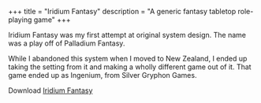 +++
title = "Iridium Fantasy"
description = "A generic fantasy tabletop role-playing game"
+++

Iridium Fantasy was my first attempt at original system design. The name was a play off of Palladium Fantasy.

While I abandoned this system when I moved to New Zealand, I ended up taking the setting from it and making a wholly different game out of it. That game ended up as Ingenium, from Silver Gryphon Games.

Download [Iridium Fantasy](https://www.benovermyer.com/downloads/iridiumfantasy.pdf)
